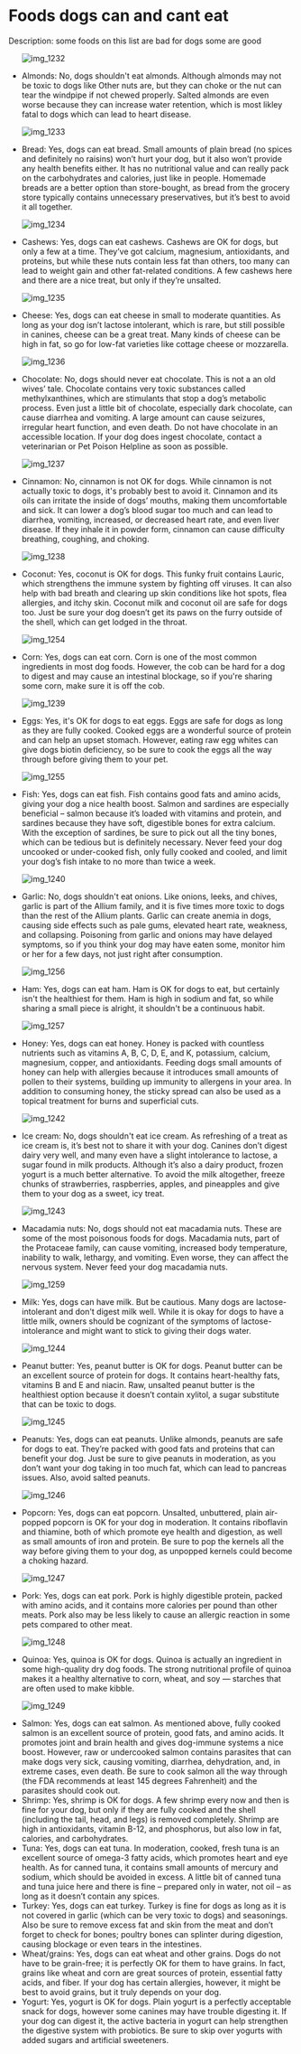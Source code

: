 # Foods dogs can and cant eat
Description:
some foods on this list are bad for dogs some are good
<ul>

![img_1232](https://user-images.githubusercontent.com/29305382/27003341-8d4f6f60-4dc2-11e7-9b1d-e7264aa04ef0.JPG)

<li>Almonds:  No, dogs shouldn't eat almonds. Although almonds may not be toxic to dogs like Other nuts are, but they can choke or the nut can tear the windpipe if not chewed properly. Salted almonds are even worse because they can increase water retention, which is most likley fatal to dogs which can lead to heart disease. </li>

![img_1233](https://user-images.githubusercontent.com/29305382/27003364-211bca22-4dc3-11e7-930e-ceb0b975acff.JPG)

<li>Bread:  Yes, dogs can eat bread. Small amounts of plain bread (no spices and definitely no raisins) won’t hurt your dog, but it also won’t provide any health benefits either. It has no nutritional value and can really pack on the carbohydrates and calories, just like in people. Homemade breads are a better option than store-bought, as bread from the grocery store typically contains unnecessary preservatives, but it’s best to avoid it all together.</li>

![img_1234](https://user-images.githubusercontent.com/29305382/27003456-d035f400-4dc4-11e7-9275-1af416bea203.JPG)

<li>Cashews: Yes, dogs can eat cashews. Cashews are OK for dogs, but only a few at a time. They’ve got calcium, magnesium, antioxidants, and proteins, but while these nuts contain less fat than others, too many can lead to weight gain and other fat-related conditions. A few cashews here and there are a nice treat, but only if they’re unsalted. </li>

![img_1235](https://user-images.githubusercontent.com/29305382/27003466-0c939ede-4dc5-11e7-9365-75ddd8933f25.PNG)
 
<li>Cheese: Yes, dogs can eat cheese in small to moderate quantities. As long as your dog isn’t lactose intolerant, which is rare, but still possible in canines, cheese can be a great treat. Many kinds of cheese can be high in fat, so go for low-fat varieties like cottage cheese or mozzarella.</li>
 
 ![img_1236](https://user-images.githubusercontent.com/29305382/27003476-38b59454-4dc5-11e7-9d93-5813cab1ab5e.JPG)

<li>Chocolate:  No, dogs should never eat chocolate. This is not a an old wives’ tale. Chocolate contains very toxic substances called methylxanthines, which are stimulants that stop a dog’s metabolic process. Even just a little bit of chocolate, especially dark chocolate, can cause diarrhea and vomiting. A large amount can cause seizures, irregular heart function, and even death. Do not have chocolate in an accessible location. If your dog does ingest chocolate, contact a veterinarian or Pet Poison Helpline as soon as possible. </li>

![img_1237](https://user-images.githubusercontent.com/29305382/27003486-6d931a5c-4dc5-11e7-8cff-3fd4230c494e.JPG)
 
<li>Cinnamon: No, cinnamon is not OK for dogs. While cinnamon is not actually toxic to dogs, it's probably best to avoid it. Cinnamon and its oils can irritate the inside of dogs’ mouths, making them uncomfortable and sick. It can lower a dog’s blood sugar too much and can lead to diarrhea, vomiting, increased, or decreased heart rate, and even liver disease. If they inhale it in powder form, cinnamon can cause difficulty breathing, coughing, and choking. </li>

![img_1238](https://user-images.githubusercontent.com/29305382/27003490-96fde246-4dc5-11e7-8246-c7ceb699a311.JPG)
 
<li>Coconut: Yes, coconut is OK for dogs. This funky fruit contains Lauric, which strengthens the immune system by fighting off viruses. It can also help with bad breath and clearing up skin conditions like hot spots, flea allergies, and itchy skin. Coconut milk and coconut oil are safe for dogs too. Just be sure your dog doesn’t get its paws on the furry outside of the shell, which can get lodged in the throat. </li>

![img_1254](https://user-images.githubusercontent.com/29305382/27003525-686864a0-4dc6-11e7-9c8d-757dabb6c70e.JPG)
 
<li>Corn:  Yes, dogs can eat corn. Corn is one of the most common ingredients in most dog foods. However, the cob can be hard for a dog to digest and may cause an intestinal blockage, so if you're sharing some corn, make sure it is off the cob. </li>

![img_1239](https://user-images.githubusercontent.com/29305382/27003503-cd38e04a-4dc5-11e7-90d3-c49cf9f4e7e7.JPG)
 
<li>Eggs:  Yes, it's OK for dogs to eat eggs. Eggs are safe for dogs as long as they are fully cooked. Cooked eggs are a wonderful source of protein and can help an upset stomach. However, eating raw egg whites can give dogs biotin deficiency, so be sure to cook the eggs all the way through before giving them to your pet.</li>
 
 ![img_1255](https://user-images.githubusercontent.com/29305382/27003585-93b3160e-4dc7-11e7-8096-eb1dc737d699.JPG)

<li>Fish:  Yes, dogs can eat fish. Fish contains good fats and amino acids, giving your dog a nice health boost. Salmon and sardines are especially beneficial – salmon because it’s loaded with vitamins and protein, and sardines because they have soft, digestible bones for extra calcium. With the exception of sardines, be sure to pick out all the tiny bones, which can be tedious but is definitely necessary. Never feed your dog uncooked or under-cooked fish, only fully cooked and cooled, and limit your dog’s fish intake to no more than twice a week. </li>
 
 ![img_1240](https://user-images.githubusercontent.com/29305382/27003560-267621f8-4dc7-11e7-9dda-880d50e09126.JPG)

<li>Garlic:  No, dogs shouldn't eat onions. Like onions, leeks, and chives, garlic is part of the Allium family, and it is five times more toxic to dogs than the rest of the Allium plants. Garlic can create anemia in dogs, causing side effects such as pale gums, elevated heart rate, weakness, and collapsing. Poisoning from garlic and onions may have delayed symptoms, so if you think your dog may have eaten some, monitor him or her for a few days, not just right after consumption. </li>
 
 ![img_1256](https://user-images.githubusercontent.com/29305382/27003610-f97fdcd8-4dc7-11e7-86f8-95ca309ab46e.JPG)

<li>Ham:  Yes, dogs can eat ham. Ham is OK for dogs to eat, but certainly isn't the healthiest for them. Ham is high in sodium and fat, so while sharing a small piece is alright, it shouldn't be a continuous habit. </li>

![img_1257](https://user-images.githubusercontent.com/29305382/27003635-5eb21878-4dc8-11e7-905a-5317fdd89a71.JPG)

<li>Honey:  Yes, dogs can eat honey. Honey is packed with countless nutrients such as vitamins A, B, C, D, E, and K, potassium, calcium, magnesium, copper, and antioxidants. Feeding dogs small amounts of honey can help with allergies because it introduces small amounts of pollen to their systems, building up immunity to allergens in your area. In addition to consuming honey, the sticky spread can also be used as a topical treatment for burns and superficial cuts. </li>
 
 ![img_1242](https://user-images.githubusercontent.com/29305382/27003646-94d5a3fc-4dc8-11e7-909c-56bd6fddc39a.JPG)

<li>Ice cream:  No, dogs shouldn't eat ice cream. As refreshing of a treat as ice cream is, it’s best not to share it with your dog. Canines don’t digest dairy very well, and many even have a slight intolerance to lactose, a sugar found in milk products. Although it’s also a dairy product, frozen yogurt is a much better alternative. To avoid the milk altogether, freeze chunks of strawberries, raspberries, apples, and pineapples and give them to your dog as a sweet, icy treat. </li>

![img_1243](https://user-images.githubusercontent.com/29305382/27003650-c4637928-4dc8-11e7-802a-a02a2e2d5936.JPG)

<li>Macadamia nuts:  No, dogs should not eat macadamia nuts. These are some of the most poisonous foods for dogs. Macadamia nuts, part of the Protaceae family, can cause vomiting, increased body temperature, inability to walk, lethargy, and vomiting. Even worse, they can affect the nervous system. Never feed your dog macadamia nuts. </li>

![img_1259](https://user-images.githubusercontent.com/29305382/27003662-073ef178-4dc9-11e7-9752-21edc9936e0e.JPG)
 
<li>Milk:  Yes, dogs can have milk. But be cautious. Many dogs are lactose-intolerant and don't digest milk well. While it is okay for dogs to have a little milk, owners should be cognizant of the symptoms of lactose-intolerance and might want to stick to giving their dogs water. </li>

![img_1244](https://user-images.githubusercontent.com/29305382/27003670-295960c2-4dc9-11e7-99e1-a9cbccff03ec.JPG)

<li>
Peanut butter:  Yes, peanut butter is OK for dogs. Peanut butter can be an excellent source of protein for dogs. It contains heart-healthy fats, vitamins B and E and niacin. Raw, unsalted peanut butter is the healthiest option because it doesn’t contain xylitol, a sugar substitute that can be toxic to dogs. </li>

![img_1245](https://user-images.githubusercontent.com/29305382/27003680-5cad7044-4dc9-11e7-9215-51a1a0acc555.JPG)
 
<li>Peanuts: Yes, dogs can eat peanuts. Unlike almonds, peanuts are safe for dogs to eat. They’re packed with good fats and proteins that can benefit your dog. Just be sure to give peanuts in moderation, as you don’t want your dog taking in too much fat, which can lead to pancreas issues. Also, avoid salted peanuts. </li>

![img_1246](https://user-images.githubusercontent.com/29305382/27003685-879cde5c-4dc9-11e7-9423-7cc4f5dfce30.JPG)
 
<li>Popcorn:  Yes, dogs can eat popcorn. Unsalted, unbuttered, plain air-popped popcorn is OK for your dog in moderation. It contains riboflavin and thiamine, both of which promote eye health and digestion, as well as small amounts of iron and protein. Be sure to pop the kernels all the way before giving them to your dog, as unpopped kernels could become a choking hazard.</li>

![img_1247](https://user-images.githubusercontent.com/29305382/27003692-a2a5dbfe-4dc9-11e7-98ef-faafa2ee4244.JPG)
 
 <li>
Pork:  Yes, dogs can eat pork. Pork is highly digestible protein, packed with amino acids, and it contains more calories per pound than other meats. Pork also may be less likely to cause an allergic reaction in some pets compared to other meat. </li>

![img_1248](https://user-images.githubusercontent.com/29305382/27003704-ca018ab8-4dc9-11e7-81b3-003791466125.JPG)
 
<li>Quinoa:  Yes, quinoa is OK for dogs. Quinoa is actually an ingredient in some high-quality dry dog foods. The strong nutritional profile of quinoa makes it a healthy alternative to corn, wheat, and soy — starches that are often used to make kibble. </li>
 
 ![img_1249](https://user-images.githubusercontent.com/29305382/27003729-00d3ced4-4dca-11e7-8ee8-d60b5dad29e1.JPG)

<li>Salmon:  Yes, dogs can eat salmon. As mentioned above, fully cooked salmon is an excellent source of protein, good fats, and amino acids. It promotes joint and brain health and gives dog-immune systems a nice boost. However, raw or undercooked salmon contains parasites that can make dogs very sick, causing vomiting, diarrhea, dehydration, and, in extreme cases, even death. Be sure to cook salmon all the way through (the FDA recommends at least 145 degrees Fahrenheit) and the parasites should cook out.</li>
 <li>
Shrimp:  Yes, shrimp is OK for dogs. A few shrimp every now and then is fine for your dog, but only if they are fully cooked and the shell (including the tail, head, and legs) is removed completely. Shrimp are high in antioxidants, vitamin B-12, and phosphorus, but also low in fat, calories, and carbohydrates. </li>
 
<li>Tuna:  Yes, dogs can eat tuna. In moderation, cooked, fresh tuna is an excellent source of omega-3 fatty acids, which promotes heart and eye health. As for canned tuna, it contains small amounts of mercury and sodium, which should be avoided in excess. A little bit of canned tuna and tuna juice here and there is fine – prepared only in water, not oil – as long as it doesn’t contain any spices. </li>
 
<li>Turkey:  Yes, dogs can eat turkey. Turkey is fine for dogs as long as it is not covered in garlic (which can be very toxic to dogs) and seasonings. Also be sure to remove excess fat and skin from the meat and don’t forget to check for bones; poultry bones can splinter during digestion, causing blockage or even tears in the intestines. </li>
 
<li>Wheat/grains:  Yes, dogs can eat wheat and other grains. Dogs do not have to be grain-free; it is perfectly OK for them to have grains. In fact, grains like wheat and corn are great sources of protein, essential fatty acids, and fiber. If your dog has certain allergies, however, it might be best to avoid grains, but it truly depends on your dog. </li>
 <li>
Yogurt:  Yes, yogurt is OK for dogs. Plain yogurt is a perfectly acceptable snack for dogs, however some canines may have trouble digesting it. If your dog can digest it, the active bacteria in yogurt can help strengthen the digestive system with probiotics. Be sure to skip over yogurts with added sugars and artificial sweeteners.</li>
</ul>
